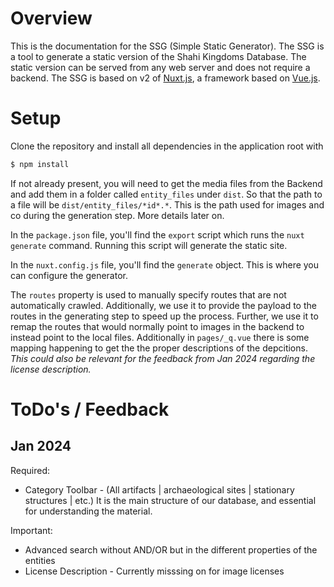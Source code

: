 # Overview

This is the documentation for the SSG (Simple Static Generator). The SSG is a tool to generate a static version of the Shahi Kingdoms Database. The static version can be served from any web server and does not require a backend. The SSG is based on v2 of [Nuxt.js](https://nuxtjs.org/), a framework based on [Vue.js](https://vuejs.org/).

# Setup

Clone the repository and install all dependencies in the application root with
```bash
$ npm install
```

If not already present, you will need to get the media files from the Backend and add them in a folder called `entity_files` under `dist`. So that the path to a file will be `dist/entity_files/*id*.*`. This is the path used for images and co during the generation step. More details later on.

In the `package.json` file, you'll find the `export` script which runs the `nuxt generate` command. Running this script will generate the static site.

In the `nuxt.config.js` file, you'll find the `generate` object. This is where you can configure the generator.

The `routes` property is used to manually specify routes that are not automatically crawled. Additionally, we use it to provide the payload to the routes in the generating step to speed up the process. Further, we use it to remap the routes that would normally point to images in the backend to instead point to the local files.
Additionally in `pages/_q.vue` there is some mapping happening to get the the proper descriptions of the depcitions. *This could also be relevant for the feedback from Jan 2024 regarding the license description.*


# ToDo's / Feedback

## Jan 2024

Required:
 - Category Toolbar - (All artifacts | archaeological sites | stationary structures | etc.) It is the main structure of our database, and essential for understanding the material.

Important:
 - Advanced search without AND/OR but in the different properties of the entities
 - License Description - Currently misssing on for image licenses

